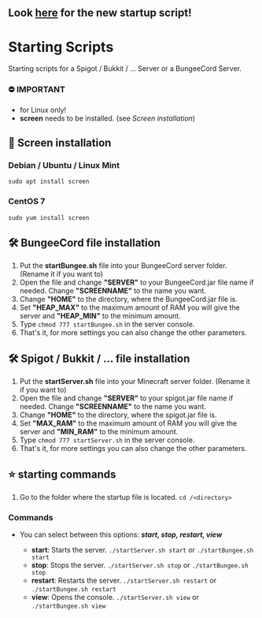 ## Look [here](https://github.com/FetzerTony/startupScript-Minecraft-V2) for the new startup script!

# Starting Scripts
Starting scripts for a Spigot / Bukkit / ... Server or a BungeeCord Server.


### :no_entry: IMPORTANT
- for Linux only!
- **screen** needs to be installed. (see _Screen installation_)

## :wrench: Screen installation
### Debian / Ubuntu / Linux Mint
```sudo apt install screen```
### CentOS 7
```sudo yum install screen```

## :hammer_and_wrench: BungeeCord file installation
1. Put the **startBungee.sh** file into your BungeeCord server folder. (Rename it if you want to)
2. Open the file and change **"SERVER"** to your BungeeCord.jar file name if needed. Change **"SCREENNAME"** to the name you want.
3. Change **"HOME"** to the directory, where the BungeeCord.jar file is.
4. Set **"HEAP_MAX"** to the maximum amount of RAM you will give the server and **"HEAP_MIN"** to the minimum amount.
5. Type `chmod 777 startBungee.sh` in the server console.
6. That's it, for more settings you can also change the other parameters.

## :hammer_and_wrench: Spigot / Bukkit / ... file installation
1. Put the **startServer.sh** file into your Minecraft server folder. (Rename it if you want to)
2. Open the file and change **"SERVER"** to your spigot.jar file name if needed. Change **"SCREENNAME"** to the name you want.
3. Change **"HOME"** to the directory, where the spigot.jar file is.
4. Set **"MAX_RAM"** to the maximum amount of RAM you will give the server and **"MIN_RAM"** to the minimum amount.
5. Type `chmod 777 startServer.sh` in the server console.
6. That's it, for more settings you can also change the other parameters.

## :star: starting commands
1. Go to the folder where the startup file is located. ```cd /<directory>```

### Commands
- You can select between this options: ***start, stop, restart, view***

  - **start**: Starts the server. ```./startServer.sh start``` or ```./startBungee.sh start```
  - **stop**: Stops the server. ```./startServer.sh stop``` or ```./startBungee.sh stop```
  - **restart**: Restarts the server. ```./startServer.sh restart``` or ```./startBungee.sh restart```
  - **view**: Opens the console. ```./startServer.sh view``` or ```./startBungee.sh view```
